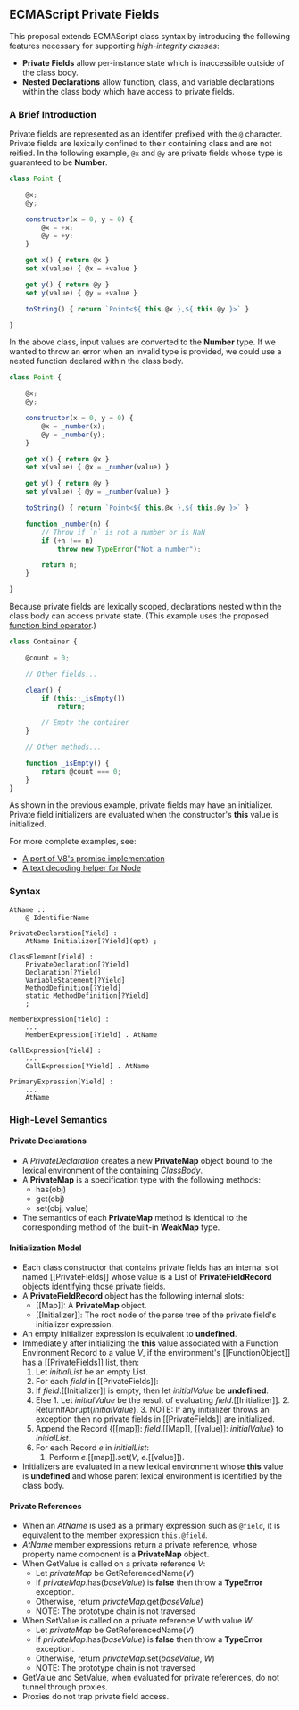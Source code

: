 ## ECMAScript Private Fields ##

This proposal extends ECMAScript class syntax by introducing the following features
necessary for supporting *high-integrity classes*:

- **Private Fields** allow per-instance state which is inaccessible outside of the class
  body.
- **Nested Declarations** allow function, class, and variable declarations within the
  class body which have access to private fields.

### A Brief Introduction ###

Private fields are represented as an identifer prefixed with the `@` character.  Private
fields are lexically confined to their containing class and are not reified.  In the
following example, `@x` and `@y` are private fields whose type is guaranteed to be
**Number**.

```js
class Point {

    @x;
    @y;

    constructor(x = 0, y = 0) {
        @x = +x;
        @y = +y;
    }

    get x() { return @x }
    set x(value) { @x = +value }

    get y() { return @y }
    set y(value) { @y = +value }

    toString() { return `Point<${ this.@x },${ this.@y }>` }

}
```

In the above class, input values are converted to the **Number** type.  If we wanted
to throw an error when an invalid type is provided, we could use a nested function
declared within the class body.

```js
class Point {

    @x;
    @y;

    constructor(x = 0, y = 0) {
        @x = _number(x);
        @y = _number(y);
    }

    get x() { return @x }
    set x(value) { @x = _number(value) }

    get y() { return @y }
    set y(value) { @y = _number(value) }

    toString() { return `Point<${ this.@x },${ this.@y }>` }

    function _number(n) {
        // Throw if `n` is not a number or is NaN
        if (+n !== n)
            throw new TypeError("Not a number");

        return n;
    }

}
```

Because private fields are lexically scoped, declarations nested within the class body
can access private state.  (This example uses the proposed
[function bind operator](https://github.com/zenparsing/es-function-bind).)

```js
class Container {

    @count = 0;

    // Other fields...

    clear() {
        if (this::_isEmpty())
            return;

        // Empty the container
    }

    // Other methods...

    function _isEmpty() {
        return @count === 0;
    }
}
```

As shown in the previous example, private fields may have an initializer.  Private field
initializers are evaluated when the constructor's **this** value is initialized.

For more complete examples, see:

- [A port of V8's promise implementation](examples/promise-after.js)
- [A text decoding helper for Node](examples/text-decoder.js)

### Syntax ###

    AtName ::
        @ IdentifierName

    PrivateDeclaration[Yield] :
        AtName Initializer[?Yield](opt) ;

    ClassElement[Yield] :
        PrivateDeclaration[?Yield]
        Declaration[?Yield]
        VariableStatement[?Yield]
        MethodDefinition[?Yield]
        static MethodDefinition[?Yield]
        ;

    MemberExpression[Yield] :
        ...
        MemberExpression[?Yield] . AtName

    CallExpression[Yield] :
        ...
        CallExpression[?Yield] . AtName

    PrimaryExpression[Yield] :
        ...
        AtName

### High-Level Semantics ###

#### Private Declarations ####

- A _PrivateDeclaration_ creates a new **PrivateMap** object bound to the lexical
  environment of the containing _ClassBody_.
- A **PrivateMap** is a specification type with the following methods:
  - has(obj)
  - get(obj)
  - set(obj, value)
- The semantics of each **PrivateMap** method is identical to the corresponding method of
  the built-in **WeakMap** type.

#### Initialization Model ####

- Each class constructor that contains private fields has an internal slot named
  [[PrivateFields]] whose value is a List of **PrivateFieldRecord** objects
  identifying those private fields.
- A **PrivateFieldRecord** object has the following internal slots:
  - [[Map]]: A **PrivateMap** object.
  - [[Initializer]]: The root node of the parse tree of the private field's initializer
    expression.
- An empty initializer expression is equivalent to **undefined**.
- Immediately after initializing the **this** value associated with a Function
  Environment Record to a value _V_, if the environment's [[FunctionObject]] has a
  [[PrivateFields]] list, then:
  1. Let _initialList_ be an empty List.
  2. For each _field_ in [[PrivateFields]]:
    1. If _field_.[[Initializer]] is empty, then let _initialValue_ be **undefined**.
    2. Else
      1. Let _initialValue_ be the result of evaluating _field_.[[Initializer]].
      2. ReturnIfAbrupt(_initialValue_).
      3. NOTE: If any initializer throws an exception then no private fields in
         [[PrivateFields]] are initialized.
    3. Append the Record {[[map]]: _field_.[[Map]], [[value]]: _initialValue_} to
       _initialList_.
  3. For each Record _e_ in _initialList_:
     1. Perform _e_.[[map]].set(_V_, _e_.[[value]]).
- Initializers are evaluated in a new lexical environment whose **this** value is
  **undefined** and whose parent lexical environment is identified by the class body.

#### Private References ####

- When an _AtName_ is used as a primary expression such as `@field`, it is equivalent to
  the member expression `this.@field`.
- _AtName_ member expressions return a private reference, whose property name component
  is a **PrivateMap** object.
- When GetValue is called on a private reference _V_:
    - Let _privateMap_ be GetReferencedName(_V_)
    - If _privateMap_.has(_baseValue_) is **false** then throw a **TypeError** exception.
    - Otherwise, return _privateMap_.get(_baseValue_)
    - NOTE: The prototype chain is not traversed
- When SetValue is called on a private reference _V_ with value _W_:
    - Let _privateMap_ be GetReferencedName(_V_)
    - If _privateMap_.has(_baseValue_) is **false** then throw a **TypeError** exception.
    - Otherwise, return _privateMap_.set(_baseValue_, _W_)
    - NOTE: The prototype chain is not traversed
- GetValue and SetValue, when evaluated for private references, do not tunnel through
  proxies.
- Proxies do not trap private field access.

